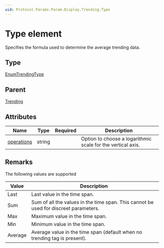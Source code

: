 ```yaml
---
uid: Protocol.Params.Param.Display.Trending.Type
---
```


# Type element

Specifies the formula used to determine the average trending data.<!-- RN 5051 -->

## Type

[EnumTrendingType](xref:Protocol-EnumTrendingType)

## Parent

[Trending](xref:Protocol.Params.Param.Display.Trending)

## Attributes

|Name|Type|Required|Description|
|--- |--- |--- |--- |
|[operations](xref:Protocol.Params.Param.Display.Trending.Type-operations)|string||Option to choose a logarithmic scale for the vertical axis.|

## Remarks

The following values are supported

| Value   | Description                                                                          |
|---------|--------------------------------------------------------------------------------------|
| Last    | Last value in the time span.                                                         |
| Sum     | Sum of all the values in the time span. This cannot be used for discreet parameters. |
| Max     | Maximum value in the time span.                                                      |
| Min     | Minimum value in the time span.                                                      |
| Average | Average value in the time span (default when no trending tag is present).            |
